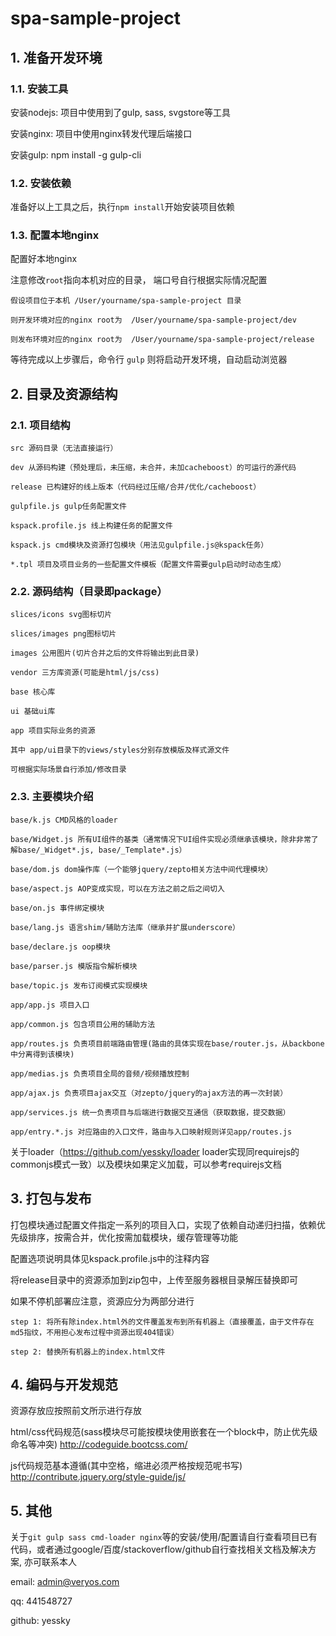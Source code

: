 # spa-sample-project

## 1. 准备开发环境

### 1.1. 安装工具

安装nodejs: 项目中使用到了gulp, sass, svgstore等工具

安装nginx: 项目中使用nginx转发代理后端接口

安装gulp: npm install -g gulp-cli

### 1.2. 安装依赖

准备好以上工具之后，执行`npm install`开始安装项目依赖

### 1.3. 配置本地nginx

配置好本地nginx

注意修改`root`指向本机对应的目录， 端口号自行根据实际情况配置

```
假设项目位于本机 /User/yourname/spa-sample-project 目录

则开发环境对应的nginx root为  /User/yourname/spa-sample-project/dev

则发布环境对应的nginx root为  /User/yourname/spa-sample-project/release
```

等待完成以上步骤后，命令行 `gulp` 则将启动开发环境，自动启动浏览器

## 2. 目录及资源结构

### 2.1. 项目结构

```
src 源码目录（无法直接运行）

dev 从源码构建（预处理后，未压缩，未合并，未加cacheboost）的可运行的源代码

release 已构建好的线上版本（代码经过压缩/合并/优化/cacheboost）

gulpfile.js gulp任务配置文件

kspack.profile.js 线上构建任务的配置文件

kspack.js cmd模块及资源打包模块（用法见gulpfile.js@kspack任务）

*.tpl 项目及项目业务的一些配置文件模板（配置文件需要gulp启动时动态生成）
```

### 2.2. 源码结构（目录即package）

```
slices/icons svg图标切片

slices/images png图标切片

images 公用图片(切片合并之后的文件将输出到此目录)

vendor 三方库资源(可能是html/js/css)

base 核心库

ui 基础ui库

app 项目实际业务的资源

其中 app/ui目录下的views/styles分别存放模版及样式源文件

可根据实际场景自行添加/修改目录
```

### 2.3. 主要模块介绍

```
base/k.js CMD风格的loader

base/Widget.js 所有UI组件的基类（通常情况下UI组件实现必须继承该模块，除非非常了解base/_Widget*.js, base/_Template*.js）

base/dom.js dom操作库（一个能够jquery/zepto相关方法中间代理模块）

base/aspect.js AOP变成实现，可以在方法之前之后之间切入

base/on.js 事件绑定模块

base/lang.js 语言shim/辅助方法库（继承并扩展underscore）

base/declare.js oop模块

base/parser.js 模版指令解析模块

base/topic.js 发布订阅模式实现模块

app/app.js 项目入口

app/common.js 包含项目公用的辅助方法

app/routes.js 负责项目前端路由管理(路由的具体实现在base/router.js，从backbone中分离得到该模块)

app/medias.js 负责项目全局的音频/视频播放控制

app/ajax.js 负责项目ajax交互（对zepto/jquery的ajax方法的再一次封装）

app/services.js 统一负责项目与后端进行数据交互通信（获取数据，提交数据）

app/entry.*.js 对应路由的入口文件，路由与入口映射规则详见app/routes.js

```

关于loader（https://github.com/yessky/loader loader实现同requirejs的commonjs模式一致）以及模块如果定义加载，可以参考requirejs文档

## 3. 打包与发布

打包模块通过配置文件指定一系列的项目入口，实现了依赖自动递归扫描，依赖优先级排序，按需合并，优化按需加载模块，缓存管理等功能

配置选项说明具体见kspack.profile.js中的注释内容

将release目录中的资源添加到zip包中，上传至服务器根目录解压替换即可

如果不停机部署应注意，资源应分为两部分进行

```
step 1: 将所有除index.html外的文件覆盖发布到所有机器上（直接覆盖，由于文件存在md5指纹，不用担心发布过程中资源出现404错误）

step 2: 替换所有机器上的index.html文件
```

## 4. 编码与开发规范

资源存放应按照前文所示进行存放

html/css代码规范(sass模块尽可能按模块使用嵌套在一个block中，防止优先级命名等冲突) http://codeguide.bootcss.com/

js代码规范基本遵循(其中空格，缩进必须严格按规范呢书写) http://contribute.jquery.org/style-guide/js/

## 5. 其他

关于`git gulp sass cmd-loader nginx`等的安装/使用/配置请自行查看项目已有代码，或者通过google/百度/stackoverflow/github自行查找相关文档及解决方案, 亦可联系本人

email: admin@veryos.com

qq: 441548727

github: yessky